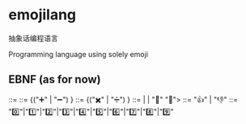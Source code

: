 # emojilang
抽象话编程语言

Programming language using solely emoji

## EBNF (as for now)
<expr> ::= <adds>
<adds> ::= <muls> {("➕" | "➖") <muls>}
<muls> ::= <atom> {("✖️" | "➗") <atom>}
<atom> ::= <bool> | <digit> | "🤜" <expr> "🤛">
<bool> ::= "👍" | "👎"
<digit> ::= "0️⃣"|"1️⃣"|"2️⃣"|"3️⃣"|"4️⃣"|"5️⃣"|"6️⃣"|"7️⃣"|"8️⃣"|"9️⃣"